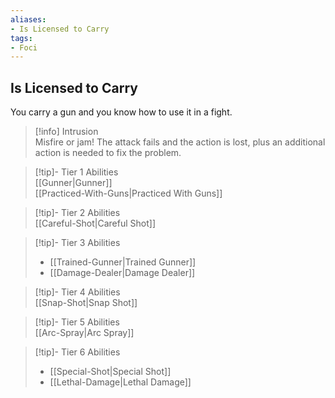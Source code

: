 ```yaml
---
aliases:
- Is Licensed to Carry
tags:
- Foci
---
```


  
## Is Licensed to Carry  
You carry a gun and you know how to use it in a fight.  
 >[!info] Intrusion  
>Misfire or jam! The attack fails and the action is lost, plus an additional action is needed to fix the problem.   

>[!tip]- Tier 1 Abilities  
>[[Gunner|Gunner]]  
>[[Practiced-With-Guns|Practiced With Guns]]  

>[!tip]- Tier 2 Abilities  
>[[Careful-Shot|Careful Shot]]  

>[!tip]- Tier 3 Abilities  
>- [[Trained-Gunner|Trained Gunner]]  
>- [[Damage-Dealer|Damage Dealer]]  

>[!tip]- Tier 4 Abilities  
>[[Snap-Shot|Snap Shot]]  

>[!tip]- Tier 5 Abilities  
>[[Arc-Spray|Arc Spray]]  

>[!tip]- Tier 6 Abilities  
>- [[Special-Shot|Special Shot]]  
>- [[Lethal-Damage|Lethal Damage]]